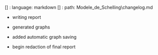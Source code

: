 [] : language: markdown
[] : path: Modele_de_Schelling\changelog.md

- writing report

- generated graphs

- added automatic graph saving
- begin redaction of final report